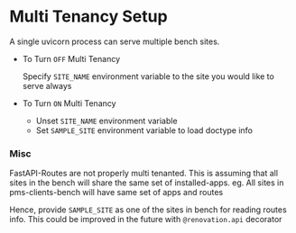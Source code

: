 # Multi Tenancy Setup

A single uvicorn process can serve multiple bench sites.

- To Turn `OFF` Multi Tenancy

  Specify `SITE_NAME` environment variable to the site you would like to serve always

- To Turn `ON` Multi Tenancy

  - Unset `SITE_NAME` environment variable
  - Set `SAMPLE_SITE` environment variable to load doctype info

### Misc

FastAPI-Routes are not properly multi tenanted. This is assuming that all sites in the bench will share the same set of installed-apps.
eg. All sites in pms-clients-bench will have same set of apps and routes

Hence, provide `SAMPLE_SITE` as one of the sites in bench for reading routes info. This could be improved in the future with `@renovation.api` decorator
